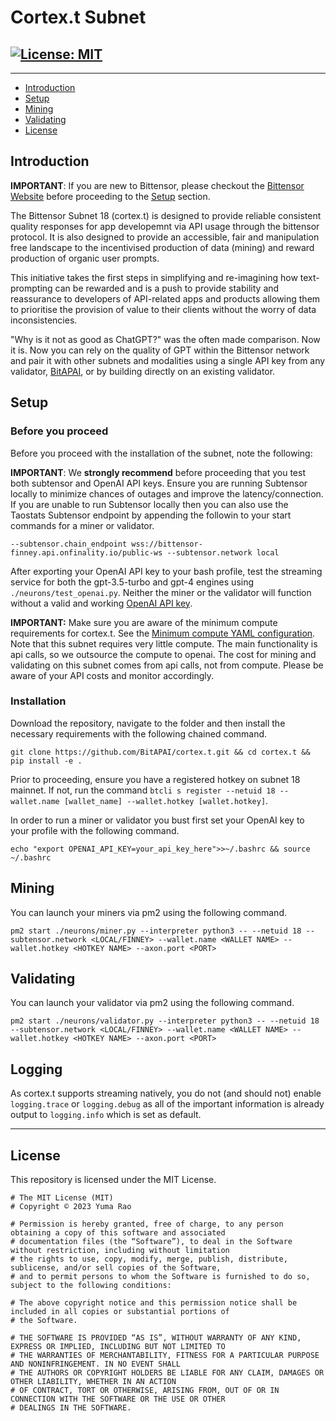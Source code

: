 <div align="left">

# **Cortex.t Subnet** <!-- omit in toc -->
[![License: MIT](https://img.shields.io/badge/License-MIT-yellow.svg)](https://opensource.org/licenses/MIT) 
---

---
- [Introduction](#introduction)
- [Setup](#setup)
- [Mining](#mining)
- [Validating](#validating)
- [License](#license)


## Introduction

**IMPORTANT**: If you are new to Bittensor, please checkout the [Bittensor Website](https://bittensor.com/) before proceeding to the [Setup](#setup) section. 

The Bittensor Subnet 18 (cortex.t) is designed to provide reliable consistent quality responses for app developemnt via API usage through the bittensor protocol. It is also designed to provide an accessible, fair and manipulation free landscape to the incentivised production of data (mining) and reward production of organic user prompts. 

This initiative takes the first steps in simplifying and re-imagining how text-prompting can be rewarded and is a push to provide stability and reassurance to developers of API-related apps and products allowing them to prioritise the provision of value to their clients without the worry of data inconsistencies. 

"Why is it not as good as ChatGPT?" was the often made comparison. Now it is. Now you can rely on the quality of GPT within the Bittensor network and pair it with other subnets and modalities using a single API key from any validator, [BitAPAI](https://bitapai.io), or by building directly on an existing validator.


## Setup

### Before you proceed
Before you proceed with the installation of the subnet, note the following: 

**IMPORTANT**: We **strongly recommend** before proceeding that you test both subtensor and OpenAI API keys. Ensure you are running Subtensor locally to minimize chances of outages and improve the latency/connection. If you are unable to run Subtensor locally then you can also use the Taostats Subtensor endpoint by appending the followin to your start commands for a miner or validator.

```--subtensor.chain_endpoint wss://bittensor-finney.api.onfinality.io/public-ws --subtensor.network local```

After exporting your OpenAI API key to your bash profile, test the streaming service for both the gpt-3.5-turbo and gpt-4 engines using ```./neurons/test_openai.py```. Neither the miner or the validator will function without a valid and working [OpenAI API key](https://platform.openai.com/). 

**IMPORTANT:** Make sure you are aware of the minimum compute requirements for cortex.t. See the [Minimum compute YAML configuration](./min_compute.yml).
Note that this subnet requires very little compute. The main functionality is api calls, so we outsource the compute to openai. The cost for mining and validating on this subnet comes from api calls, not from compute. Please be aware of your API costs and monitor accordingly.


### Installation

Download the repository, navigate to the folder and then install the necessary requirements with the following chained command.

```git clone https://github.com/BitAPAI/cortex.t.git && cd cortex.t && pip install -e .```

Prior to proceeding, ensure you have a registered hotkey on subnet 18 mainnet. If not, run the command `btcli s register --netuid 18 --wallet.name [wallet_name] --wallet.hotkey [wallet.hotkey]`.

In order to run a miner or validator you bust first set your OpenAI key to your profile with the following command.

```echo "export OPENAI_API_KEY=your_api_key_here">>~/.bashrc && source ~/.bashrc```


## Mining

You can launch your miners via pm2 using the following command. 

`pm2 start ./neurons/miner.py --interpreter python3 -- --netuid 18 --subtensor.network <LOCAL/FINNEY> --wallet.name <WALLET NAME> --wallet.hotkey <HOTKEY NAME> --axon.port <PORT>`


## Validating

You can launch your validator via pm2 using the following command.

`pm2 start ./neurons/validator.py --interpreter python3 -- --netuid 18 --subtensor.network <LOCAL/FINNEY> --wallet.name <WALLET NAME> --wallet.hotkey <HOTKEY NAME> --axon.port <PORT>`


## Logging

As cortex.t supports streaming natively, you do not (and should not) enable `logging.trace` or `logging.debug` as all of the important information is already output to `logging.info` which is set as default.

---

## License
This repository is licensed under the MIT License.
```text
# The MIT License (MIT)
# Copyright © 2023 Yuma Rao

# Permission is hereby granted, free of charge, to any person obtaining a copy of this software and associated
# documentation files (the “Software”), to deal in the Software without restriction, including without limitation
# the rights to use, copy, modify, merge, publish, distribute, sublicense, and/or sell copies of the Software,
# and to permit persons to whom the Software is furnished to do so, subject to the following conditions:

# The above copyright notice and this permission notice shall be included in all copies or substantial portions of
# the Software.

# THE SOFTWARE IS PROVIDED “AS IS”, WITHOUT WARRANTY OF ANY KIND, EXPRESS OR IMPLIED, INCLUDING BUT NOT LIMITED TO
# THE WARRANTIES OF MERCHANTABILITY, FITNESS FOR A PARTICULAR PURPOSE AND NONINFRINGEMENT. IN NO EVENT SHALL
# THE AUTHORS OR COPYRIGHT HOLDERS BE LIABLE FOR ANY CLAIM, DAMAGES OR OTHER LIABILITY, WHETHER IN AN ACTION
# OF CONTRACT, TORT OR OTHERWISE, ARISING FROM, OUT OF OR IN CONNECTION WITH THE SOFTWARE OR THE USE OR OTHER
# DEALINGS IN THE SOFTWARE.
```
